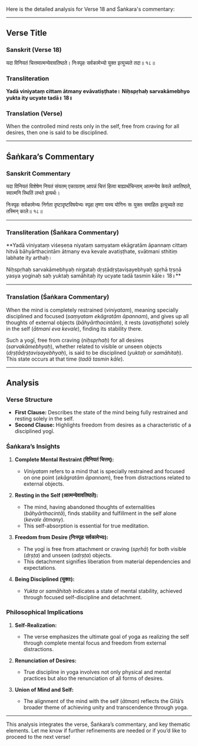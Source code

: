 Here is the detailed analysis for Verse 18 and Śaṅkara's commentary:

---

## Verse Title
### Sanskrit (Verse 18)
यदा विनियतं चित्तमात्मन्येवावतिष्ठते।
निःस्पृहः सर्वकामेभ्यो युक्त इत्युच्यते तदा॥ १८॥

### Transliteration
**Yadā viniyataṃ cittam ātmany evāvatiṣṭhate।
Niḥspṛhaḥ sarvakāmebhyo yukta ity ucyate tadā॥ 18॥**

### Translation (Verse)
When the controlled mind rests only in the self,
free from craving for all desires, then one is said to be disciplined.

---

## Śaṅkara’s Commentary
### Sanskrit Commentary
यदा विनियतं विशेषेण नियतं संयतम् एकाग्रताम् आपन्नं चित्तं हित्वा बाह्यार्थचिन्ताम् आत्मन्येव केवले अवतिष्ठते,
स्वात्मनि स्थितिं लभते इत्यर्थः।

निःस्पृहः सर्वकामेभ्यः निर्गता दृष्टादृष्टविषयेभ्यः स्पृहा तृष्णा यस्य योगिनः सः युक्तः समाहितः इत्युच्यते तदा तस्मिन् काले॥ १८॥

---

### Transliteration (Śaṅkara Commentary)
**Yadā viniyataṃ viśeṣeṇa niyataṃ saṃyatam ekāgratām āpannaṃ cittaṃ hitvā bāhyārthacintām ātmany eva kevale avatiṣṭhate,
svātmani sthitiṃ labhate ity arthaḥ।

Niḥspṛhaḥ sarvakāmebhyaḥ nirgataḥ dṛṣṭādṛṣṭaviṣayebhyaḥ spṛhā tṛṣṇā yasya yoginaḥ saḥ yuktaḥ samāhitaḥ ity ucyate tadā tasmin kāle॥ 18॥**

---

### Translation (Śaṅkara Commentary)
When the mind is completely restrained (*viniyatam*), meaning specially disciplined and focused (*saṃyatam ekāgratām āpannam*),
and gives up all thoughts of external objects (*bāhyārthacintām*),
it rests (*avatiṣṭhate*) solely in the self (*ātmani eva kevale*), finding its stability there.

Such a yogī, free from craving (*niḥspṛhaḥ*) for all desires (*sarvakāmebhyaḥ*), whether related to visible or unseen objects (*dṛṣṭādṛṣṭaviṣayebhyaḥ*),
is said to be disciplined (*yuktaḥ* or *samāhitaḥ*).
This state occurs at that time (*tadā tasmin kāle*).

---

## Analysis

### Verse Structure
- **First Clause:** Describes the state of the mind being fully restrained and resting solely in the self.
- **Second Clause:** Highlights freedom from desires as a characteristic of a disciplined yogī.

### Śaṅkara’s Insights
1. **Complete Mental Restraint (विनियतं चित्तम्):**
   - *Viniyatam* refers to a mind that is specially restrained and focused on one point (*ekāgratām āpannam*), free from distractions related to external objects.

2. **Resting in the Self (आत्मन्येवावतिष्ठते):**
   - The mind, having abandoned thoughts of externalities (*bāhyārthacintā*), finds stability and fulfillment in the self alone (*kevale ātmany*).
   - This self-absorption is essential for true meditation.

3. **Freedom from Desire (निःस्पृहः सर्वकामेभ्यः):**
   - The yogī is free from attachment or craving (*spṛhā*) for both visible (*dṛṣṭa*) and unseen (*adṛṣṭa*) objects.
   - This detachment signifies liberation from material dependencies and expectations.

4. **Being Disciplined (युक्तः):**
   - *Yukta* or *samāhitaḥ* indicates a state of mental stability, achieved through focused self-discipline and detachment.

### Philosophical Implications
1. **Self-Realization:**
   - The verse emphasizes the ultimate goal of yoga as realizing the self through complete mental focus and freedom from external distractions.

2. **Renunciation of Desires:**
   - True discipline in yoga involves not only physical and mental practices but also the renunciation of all forms of desires.

3. **Union of Mind and Self:**
   - The alignment of the mind with the self (*ātman*) reflects the Gītā’s broader theme of achieving unity and transcendence through yoga.

---

This analysis integrates the verse, Śaṅkara’s commentary, and key thematic elements. Let me know if further refinements are needed or if you’d like to proceed to the next verse!
